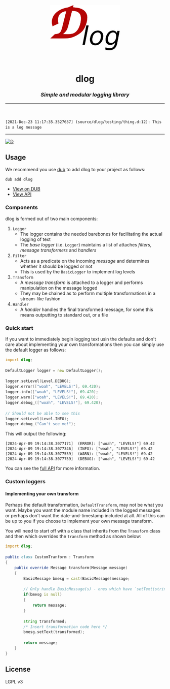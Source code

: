<p align="center">
<img src="branding/logo.png" width=220>
</p>

<br>

<h1 align="center">dlog</h1>

<h3 align="center"><i><b>Simple and modular logging library</i></b></h3>

---

<br>
<br


`[2021-Dec-23 11:17:35.3527637]	(source/dlog/testing/thing.d:12): This is a log message`

---
    
[![D](https://github.com/deavmi/dlog/actions/workflows/d.yml/badge.svg)](https://github.com/deavmi/dlog/actions/workflows/d.yml)

## Usage

We recommend you use [dub](http://code.dlang.org) to add dlog to your project as follows:

```
dub add dlog
```

* [View on DUB](https://code.dlang.org/packages/dlog)
* [View API](https://dlog.dpldocs.info/v0.3.19/index.html)

### Components

dlog is formed out of two main components:

1. `Logger`
	* The logger contains the needed barebones for facilitating the actual logging of text
	* The _base logger_ (i.e. `Logger`) maintains a list of attaches _filters_, _message transformers_ and _handlers_
2. `Filter`
	* Acts as a predicate on the incoming _message_ and determines whether it should be logged or not
	* This is used by the `BasicLogger` to implement log levels
3. `Transform`
	* A _message transform_ is attached to a logger and performs manipulation on the message logged
	* They may be chained as to perform multiple transformations in a stream-like fashion
4. `Handler`
	* A _handler_ handles the final transformed message, for some this means outputting to standard out, or a file

### Quick start

If you want to immediately begin logging text usin the defaults and don't care about implementing your own transformations then you can 
simply use the default logger as follows:

```d
import dlog;

DefaultLogger logger = new DefaultLogger();

logger.setLevel(Level.DEBUG);
logger.error(["woah", "LEVELS!"], 69.420);
logger.info(["woah", "LEVELS!"], 69.420);
logger.warn(["woah", "LEVELS!"], 69.420);
logger.debug_(["woah", "LEVELS!"], 69.420);

// Should not be able to see this
logger.setLevel(Level.INFO);
logger.debug_("Can't see me!");
```

This will output the following:

```
[2024-Apr-09 19:14:38.3077171]  (ERROR): ["woah", "LEVELS!"] 69.42
[2024-Apr-09 19:14:38.3077346]  (INFO): ["woah", "LEVELS!"] 69.42
[2024-Apr-09 19:14:38.3077559]  (WARN): ["woah", "LEVELS!"] 69.42
[2024-Apr-09 19:14:38.3077759]  (DEBUG): ["woah", "LEVELS!"] 69.42
```

You can see the [full API](https://dlog.dpldocs.info/v0.3.19/dlog.context.html) for more information.

### Custom loggers

#### Implementing your own transform

Perhaps the default transformation, `DefaultTransform`, may not be what you want. Maybe you want the module name included in the logged
messages or perhaps don't want the date-and-timestamp included at all. All of this can be up to you if you choose to implement your own
message transform.

You will need to start off with a class that inherits from the `Transform` class and then which overrides the `transform` method as shown below:

```d
import dlog;

public class CustomTranform : Transform
{
	public override Message transform(Message message)
	{
		BasicMessage bmesg = cast(BasicMessage)message;
		
		// Only handle BasicMessage(s) - ones which have `setText(string)`
		if(bmesg is null)
		{
			return message;
		}

		string transformed;
		/* Insert transformation code here */
		bmesg.setText(transformed);

		return message;
	}
}
```

## License

LGPL v3
